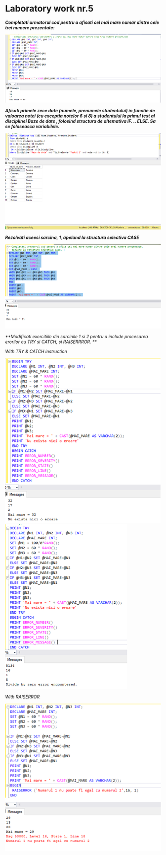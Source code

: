 # Laboratory work nr.5 

_**Completati urmatorul cod pentru a afisati cel mai mare numar dintre cele trei numere prezentate:**_ 

![imaginename](https://github.com/MaryMN/BDC/blob/master/lab5/images/1.PNG)


_**Afisati primele zece date (numele, prenumele studentului) in functie de valoarea notei (cu exceptia
notelor 6 si 8) a studentului la primul test al disciplinei Baze de date , folosind structura de
altemativa IF. .. ELSE. Sa se foloseasca variabilele.**_

![imaginename](https://github.com/MaryMN/BDC/blob/master/lab5/images/2.PNG)


_**Rezolvati aceesi sarcina, 1, apeland la structura selectiva CASE**_

![imaginename](https://github.com/MaryMN/BDC/blob/master/lab5/images/3.PNG)


_**Modificati exercitiile din sarcinile 1 si 2 pentru a include procesarea erorilor cu TRY si CATCH, si
RAISERRROR. **_

*With TRY & CATCH instruction*

![imaginename](https://github.com/MaryMN/BDC/blob/master/lab5/images/4.1.PNG)
![imaginename](https://github.com/MaryMN/BDC/blob/master/lab5/images/4.1.1.PNG)


*With RAISERROR*

![imaginename](https://github.com/MaryMN/BDC/blob/master/lab5/images/4.1.2.PNG)
